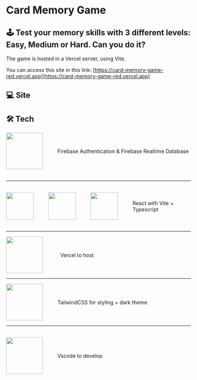 # Card Memory Game

## 🕹️ Test your memory skills with 3 different levels: Easy, Medium or Hard. Can you do it?

The game is hosted in a Vercel server, using Vite.

You can access this site in this link: [https://card-memory-game-red.vercel.app](https://card-memory-game-red.vercel.app)

## 💻 Site

## 🛠️ Tech


<div style="display: flex; align-items: center; gap: 40px;">
<img src="https://cdn.jsdelivr.net/gh/devicons/devicon@latest/icons/firebase/firebase-original-wordmark.svg" width="100px"/>
Firebase Authentication & Firebase Realtime Database
</div>
<br>

---

<br>
<div style="display: flex; align-items: center; gap: 40px;">
<img src="https://cdn.jsdelivr.net/gh/devicons/devicon@latest/icons/react/react-original-wordmark.svg" width="75px"/>
<img src="https://cdn.jsdelivr.net/gh/devicons/devicon@latest/icons/vitejs/vitejs-original.svg" width="75px"/>
<img src="https://cdn.jsdelivr.net/gh/devicons/devicon@latest/icons/typescript/typescript-original.svg" width="75px"/>
React with Vite + Typescript
</div>
<br>

---

<div style="display: flex; align-items: center; gap: 40px;">
<img src="https://cdn.jsdelivr.net/gh/devicons/devicon@latest/icons/vercel/vercel-original-wordmark.svg" width="100px"/>
&nbsp;
Vercel to host
</div>

---

<div style="display: flex; align-items: center; gap: 40px;">
<img src="https://cdn.jsdelivr.net/gh/devicons/devicon@latest/icons/tailwindcss/tailwindcss-original-wordmark.svg" height="100px"/>
TailwindCSS for styling + dark theme
</div>          
 
---

<br>
<div style="display: flex; align-items: center; gap: 40px;">
<img src="https://cdn.jsdelivr.net/gh/devicons/devicon@latest/icons/vscode/vscode-original-wordmark.svg" width="100px"/>
Vscode to develop
</div>
